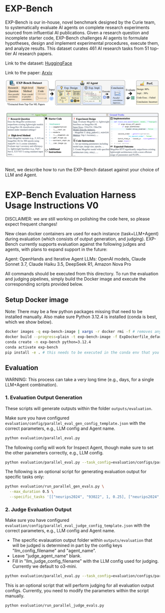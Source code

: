 # EXP-Bench

EXP-Bench is our in-house, novel benchmark designed by the Curie team, to systematically evaluate AI agents on complete research experiments sourced from influential AI publications. Given a research question and incomplete starter code, EXP-Bench challenges AI agents to formulate hypotheses, design and implement experimental procedures, execute them, and analyze results. This dataset curates 461 AI research tasks from 51 top-tier AI research papers.

Link to the dataset: [HuggingFace](https://huggingface.co/datasets/Just-Curieous/EXP-Bench)

Link to the paper: [Arxiv](https://arxiv.org/pdf/2505.24785)

<p align="center">
  <img src="../../docs/static/img/exp-bench-overview-v2.png" width="600px"/>
</p>

<p align="center">
  <img src="../../docs/static/img/task-example.png" width="600px"/>
</p>

Next, we describe how to run the EXP-Bench dataset against your choice of LLM and Agent.

# EXP-Bench Evaluation Harness Usage Instructions V0

DISCLAIMER: we are still working on polishing the code here, so please expect frequent changes!

New clean docker containers are used for each instance (task+LLM+Agent) during evaluation (which consists of output generation, and judging). EXP-Bench currently supports evaluation against the following judges and agents, with plans to expand support in the future:

Agent: OpenHands and Iterative Agent
LLMs: OpenAI models, Claude Sonnet 3.7, Claude Haiku 3.5, DeepSeek R1, Amazon Nova Pro

All commands should be executed from this directory. To run the evaluation and judging pipelines, simply build the Docker image and execute the corresponding scripts provided below.

## Setup Docker image
Note: There may be a few python packages missing that need to be installed manually. Also make sure Python 3.12.4 is installed (conda is best, which we show below).
```bash
docker images -q exp-bench-image | xargs -r docker rmi -f # removes any existing conflict image
docker build --progress=plain -t exp-bench-image -f ExpDockerfile_default .
conda create -n exp-bench python=3.12.4 
conda activate exp-bench
pip install -e . # this needs to be executed in the conda env that you just activated
```

## Evaluation

WARNING: This process can take a very long time (e.g., days, for a single LLM+Agent combination).

### 1. Evaluation Output Generation
These scripts will generate outputs within the folder `outputs/evaluation`. 

Make sure you have configured `evaluation/config/parallel_eval_gen_config_template.json` with the correct parameters, e.g., LLM config and Agent name.
```bash
python evaluation/parallel_eval.py
```

The following config will work for Inspect Agent, though make sure to set the other parameters correctly, e.g., LLM config.
```bash
python evaluation/parallel_eval.py --task_config=evaluation/configs/parallel_eval_gen_config_template_inspect_agent.json
```

The following is an optional script for generating evaluation output for specific tasks only:
```bash
python evaluation/run_parallel_gen_evals.py \
  --max_duration 0.5 \
  --specific_tasks '[["neurips2024", "93022", 1, 0.25], ["neurips2024", "93022", 1, 0.5], ["neurips2024", "93022", 1, 1], ["neurips2024", "93022", 1, 2], ["neurips2024", "93022", 1, 4], ["neurips2024", "93022", 1, 8], ["neurips2024", "94155", 6, 8]]'
```

### 2. Judge Evaluation Output
Make sure you have configured `evaluation/config/parallel_eval_judge_config_template.json` with the correct parameters, e.g., LLM config and Agent name.
- The specific evalauation output folder within `outputs/evaluation` that will be judged is determined in part by the config keys "llm_config_filename" and "agent_name".
- Leave "judge_agent_name" blank. 
- Fill in "llm_judge_config_filename" with the LLM config used for judging. Currently we default to o3-mini. 
```bash
python evaluation/parallel_eval.py --task_config=evaluation/configs/parallel_eval_judge_config_template.json
```

This is an optional script that will perform judging for all evaluation output configs. Currently, you need to modify the parameters within the script manually. 
```bash
python evaluation/run_parallel_judge_evals.py
```